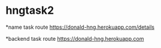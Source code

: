 # hngtask2

\*name task route
https://donald-hng.herokuapp.com/details

\*backend task route
https://donald-hng.herokuapp.com
